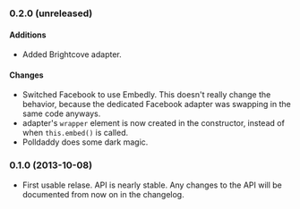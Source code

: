### 0.2.0 (unreleased)
#### Additions
* Added Brightcove adapter.

#### Changes
* Switched Facebook to use Embedly. This doesn't really change the behavior,
  because the dedicated Facebook adapter was swapping in the same code anyways.
* adapter's `wrapper` element is now created in the constructor, instead of
  when `this.embed()` is called.
* Polldaddy does some dark magic.


### 0.1.0 (2013-10-08)
* First usable relase. API is nearly stable. Any changes to the API will be
  documented from now on in the changelog.
